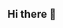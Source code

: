## Hi there 👋

<!--
**justinmitchell8/justinmitchell8** is a ✨ _special_ ✨ repository because its `README.md` (this file) appears on your GitHub profile.

Here are some ideas to get you started:

- 🔭 I’m currently working on my MD in high energy particle physics at Southern University A&M College
- 🌱 I’m currently learning AI agent automation, how to code c++, simulate particle interactions in detectors to increase efficiency, japanese, new methods of multimessenger astronomy detection
- 👯 I’m looking to collaborate on any astroparticle physics projects/ AI integration with astrophysics
- 🤔 I’m looking for help with coding in c++, resume building skills/ techincal skills, jobs/ collaboration
- 💬 Ask me about anything your curious about, don't be afraid to pick my brain!
- 📫 How to reach me: via email, social media, LinkedIn, github, any method is fine
- 😄 Pronouns: he/him
- ⚡ Fun fact: I have about 4 hobbies and counting: photography, painting/drawing, studing japanese, music production. And now building a J.A.R.V.I.S. modeled AI assistant
-->
